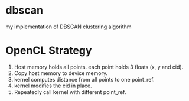 # dbscan
my implementation of DBSCAN clustering algorithm

# OpenCL Strategy
1. Host memory holds all points. each point holds 3 floats (x, y and cid).
2. Copy host memory to device memory.
3. kernel computes distance from all points to one point_ref.
4. kernel modifies the cid in place.
5. Repeatedly call kernel with different point_ref.
